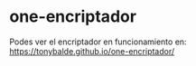 # one-encriptador

Podes ver el encriptador en funcionamiento en: https://tonybalde.github.io/one-encriptador/

